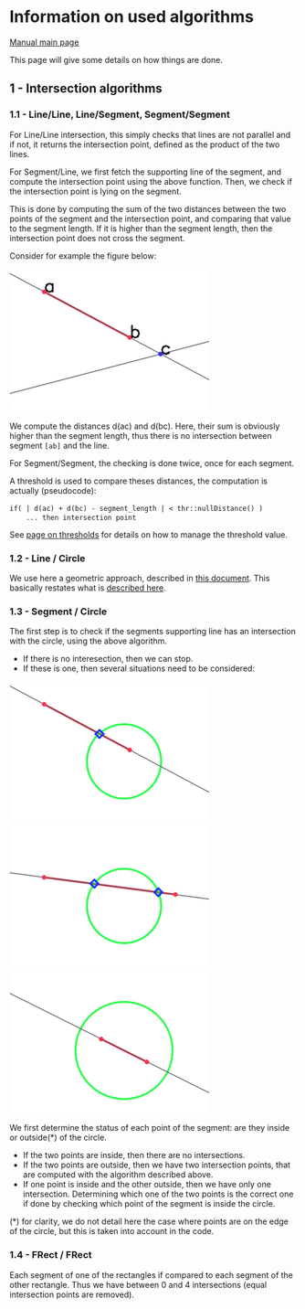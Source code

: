 # Information on used algorithms

[Manual main page](homog2d_manual.md)

This page will give some details on how things are done.

## 1 - Intersection algorithms

### 1.1 - Line/Line, Line/Segment, Segment/Segment

For Line/Line intersection, this simply checks that lines are not parallel and if not, it returns the intersection point,
defined as the product of the two lines.

For Segment/Line, we first fetch the supporting line of the segment, and compute the intersection point using the above function.
Then, we check if the intersection point is lying on the segment.

This is done by computing the sum of the two distances between the two points of the segment and the intersection point, and comparing that value to the segment length.
If it is higher than the segment length, then the intersection point does not cross the segment.

Consider for example the figure below:

![Example of line/segment intersection](img/segment_intersect_1.png)

We compute the distances d(ac) and d(bc).
Here, their sum is obviously higher than the segment length, thus there is no intersection between segment `[ab]` and the line.

For Segment/Segment, the checking is done twice, once for each segment.

A threshold is used to compare theses distances, the computation is actually (pseudocode):
```
if( | d(ac) + d(bc) - segment_length | < thr::nullDistance() )
	... then intersection point
```

See [page on thresholds](homog2d_thresholds.md) for details on how to manage the threshold value.

### 1.2 - Line / Circle

We use here a geometric approach, described in [this document](http://skramm.lautre.net/files/misc/intersect_circle_line.pdf).
This basically restates what is [described here](https://cp-algorithms.com/geometry/circle-line-intersection.html).


### 1.3 - Segment / Circle

The first step is to check if the segments supporting line has an intersection with the circle, using the above algorithm.
  * If there is no interesection, then we can stop.
  * If these is one, then several situations need to be considered:

![segintcir1a](img/segment_intersect_circle_1a.png)
![segintcir1b](img/segment_intersect_circle_1b.png)
![segintcir1c](img/segment_intersect_circle_1c.png)

We first determine the status of each point of the segment: are they inside or outside(*) of the circle.

  * If the two points are inside, then there are no intersections.
  * If the two points are outside, then we have two intersection points, that are computed with the algorithm described above.
  * If one point is inside and the other outside, then we have only one intersection.
Determining which one of the two points is the correct one if done by checking which point of the segment is inside the circle.

(*) for clarity, we do not detail here the case where points are on the edge of the circle, but this is taken into account in the code.


### 1.4 - FRect / FRect

Each segment of one of the rectangles if compared to each segment of the other rectangle.
Thus we have between 0 and 4 intersections (equal intersection points are removed).




